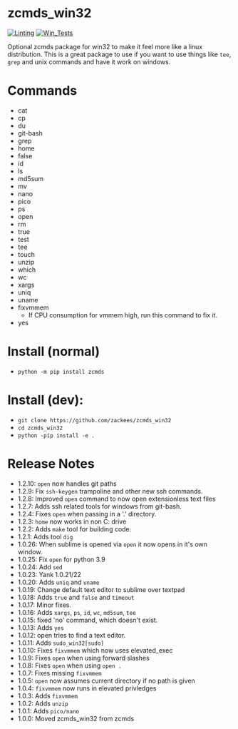 # zcmds_win32

[![Linting](https://github.com/zackees/zcmds_win32/actions/workflows/lint.yml/badge.svg)](https://github.com/zackees/zcmds_win32/actions/workflows/lint.yml)
[![Win_Tests](https://github.com/zackees/zcmds_win32/actions/workflows/push_win.yml/badge.svg)](https://github.com/zackees/zcmds_win32/actions/workflows/push_win.yml)

Optional zcmds package for win32 to make it feel more like a linux distribution. This is a great package to use if you want to
use things like `tee`, `grep` and unix commands and have it work on windows.

# Commands

  * cat
  * cp
  * du
  * git-bash
  * grep
  * home
  * false
  * id
  * ls
  * md5sum
  * mv
  * nano
  * pico
  * ps
  * open
  * rm
  * true
  * test
  * tee
  * touch
  * unzip
  * which
  * wc
  * xargs
  * uniq
  * uname
  * fixvmmem
    * If CPU consumption for vmmem high, run this command to fix it.
  * yes


# Install (normal)
  * `python -m pip install zcmds`


# Install (dev):

  * `git clone https://github.com/zackees/zcmds_win32`
  * `cd zcmds_win32`
  * `python -pip install -e .`


# Release Notes

  * 1.2.10: `open` now handles git paths
  * 1.2.9: Fix `ssh-keygen` trampoline and other new ssh commands.
  * 1.2.8: Improved `open` command to now open extensionless text files
  * 1.2.7: Adds ssh related tools for windows from git-bash.
  * 1.2.4: Fixes `open` when passing in a '.' directory.
  * 1.2.3: `home` now works in non C: drive
  * 1.2.2: Adds `make` tool for building code.
  * 1.2.1: Adds tool `dig`
  * 1.0.26: When sublime is opened via `open` it now opens in it's own window.
  * 1.0.25: Fix `open` for python 3.9
  * 1.0.24: Add `sed`
  * 1.0.23: Yank 1.0.21/22
  * 1.0.20: Adds `uniq` and `uname`
  * 1.0.19: Change default text editor to sublime over textpad
  * 1.0.18: Adds `true` and `false` and `timeout`
  * 1.0.17: Minor fixes.
  * 1.0.16: Adds `xargs`, `ps`, `id`, `wc`, `md5sum`, `tee`
  * 1.0.15: fixed 'no' command, which doesn't exist.
  * 1.0.13: Adds `yes`
  * 1.0.12: open tries to find a text editor.
  * 1.0.11: Adds `sudo_win32[sudo]`
  * 1.0.10: Fixes `fixvmmem` which now uses elevated_exec
  * 1.0.9: Fixes `open` when using forward slashes
  * 1.0.8: Fixes `open` when using `open .`
  * 1.0.7: Fixes missing `fixvmmem`
  * 1.0.5: `open` now assumes current directory if no path is given
  * 1.0.4: `fixvmmem` now runs in elevated privledges
  * 1.0.3: Adds `fixvmmem`
  * 1.0.2: Adds `unzip`
  * 1.0.1: Adds `pico/nano`
  * 1.0.0: Moved zcmds_win32 from zcmds
